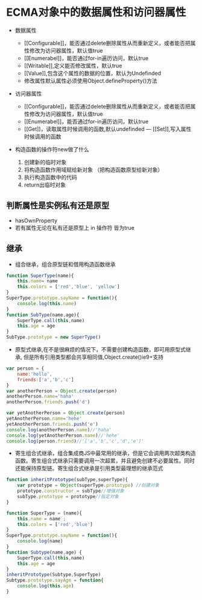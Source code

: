 # ECMA对象中的数据属性和访问器属性
- 数据属性
    - [[Configurable]]，能否通过delete删除属性从而重新定义，或者能否把属性修改为访问器属性，默认值true
    - [[Enumerabel]]，能否通过for-in遍历访问，默认true
    - [[Writable]],定义能否修改属性，默认true
    - [[Value]],包含这个属性的数据的位置，默认为Undefinded
    - 修改属性默认属性必须使用Object.defineProperty()方法
- 访问器属性
    - [[Configurable]]，能否通过delete删除属性从而重新定义，或者能否把属性修改为访问器属性，默认值true
    - [[Enumerabel]]，能否通过for-in遍历访问，默认true
    - [[Get]]，读取属性时候调用的函数,默认undefinded
    — [[Set]],写入属性时候调用的函数

- 构造函数的操作符new做了什么
    1. 创建新的临时对象
    2. 将构造函数作用域赋给新对象 （把构造函数原型给新对象）
    3. 执行构造函数中的代码
    4. return出临时对象

## 判断属性是实例私有还是原型
- hasOwnProperty
- 若有属性无论在私有还是原型上 in 操作符 皆为true

## 继承
- 组合继承，组合原型链和借用构造函数继承
```javascript
function SuperType(name){
    this.name= name
    this.colors = ['red','blue', 'yellow']
}
SuperType.prototype.sayName = function(){
    console.log(this.name)
}
function SubType(name,age){
    SuperType.call(this,name)
    this.age = age
}
SubType.prototype = new SuperType()
```

- 原型式继承,在不是很麻烦的情况下，不需要创建构造函数，即可用原型式继承,
但是所有引用类型都会共享相同值,Object.create()ie9+支持
```javascript
var person = {
    name:'hello',
    friends:['a','b','c']
}
var anotherPerson = Object.create(person)
anotherPerson.name='haha'
anotherPerson.friends.push('d')

var yetAnotherPerson = Object.create(person)
yetAnotherPerson.name='hehe'
yetAnotherPerson.friends.push('e')
console.log(anotherPerson.name)//'haha'
console.log(yetAnotherPerson.name)//'hehe'
console.log(person.friend)//'['a','b','c','d','e']'

```

- 寄生组合式继承，组合集成商JS中最常用的继承，但是它会调用两次超类构造函数。寄生组合式继承只需要调用一次超累，并且避免创建不必要属性。同时还能保持原型链。寄生组合式继承是引用类型最理想的继承范式
```javascript
function inheritPrototype(subType,superType){
    var prototype = Object(superType.prototype) //创建对象
    prototype.constructor = subType//增强对象
    subType.prototype = prototype//指定对象
}

function SuperType = (name){
    this.name = name ;
    this.colors = ['red','blue']
}
SuperType.prototype.sayName = function(){
    console.log(name)
}
function Subtype(name,age) {
    SuperType.call(this,name)
    this.age = age
}
inheritPrototype(Subtype,SuperType)
Subtype.prototype.sayAge = function{
    console.log(this.age)
}
```
